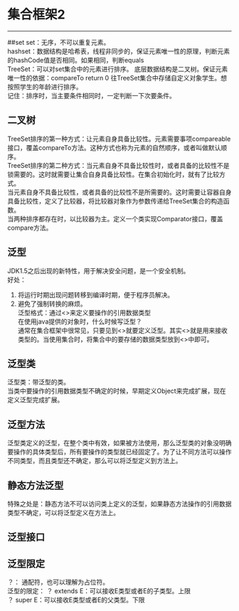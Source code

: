 # 集合框架2 

----------
##set
set：无序，不可以重复元素。  
hashset：数据结构是哈希表，线程非同步的，保证元素唯一性的原理，判断元素的hashCode值是否相同。如果相同，判断equals  
TreeSet：可以对set集合中的元素进行排序。
底层数据结构是二叉树。保证元素唯一性的依据：compareTo return 0
往TreeSet集合中存储自定义对象学生。想按照学生的年龄进行排序。  
记住：排序时，当主要条件相同时，一定判断一下次要条件。
## 二叉树
TreeSet排序的第一种方式：让元素自身具备比较性。元素需要事项compareable接口，覆盖compareTo方法。这种方式也称为元素的自然顺序，或者叫做默认顺序。  
TreeSet排序的第二种方式：当元素自身不具备比较性时，或者具备的比较性不是锁需要的。这时就需要让集合自身具备比较性。在集合初始化时，就有了比较方式。  
当元素自身不具备比较性，或者具备的比较性不是所需要的。这时需要让容器自身具备比较性，定义了比较器，将比较器对象作为参数传递给TreeSet集合的构造函数。  
当两种排序都存在时，以比较器为主。定义一个类实现Comparator接口，覆盖compare方法。
## 泛型
JDK1.5之后出现的新特性，用于解决安全问题，是一个安全机制。  
好处：  
1. 将运行时期出现问题转移到编译时期，便于程序员解决。  
2. 避免了强制转换的麻烦。  
泛型格式：通过<>来定义要操作的引用数据类型  
在使用java提供的对象时，什么时候写泛型？  
通常在集合框架中很常见，只要见到<>就要定义泛型。其实<>就是用来接收类型的。当使用集合时，将集合中的要存储的数据类型放到<>中即可。  
## 泛型类
泛型类：带泛型的类。  
当类中要操作的引用数据类型不确定的时候，早期定义Object来完成扩展，现在定义泛型完成扩展。
## 泛型方法
泛型类定义的泛型，在整个类中有效，如果被方法使用，那么泛型类的对象没明确要操作的具体类型后，所有要操作的类型就已经固定了。为了让不同方法可以操作不同类型，而且类型还不确定，那么可以将泛型定义到方法上。
## 静态方法泛型 
特殊之处是：静态方法不可以访问类上定义的泛型，如果静态方法操作的引用数据类型不确定，可以将泛型定义在方法上。
## 泛型接口
## 泛型限定
？： 通配符，也可以理解为占位符。  
泛型的限定： ？ extends E：可以接收E类型或者E的子类型。上限  
			     ？ super E：可以接收E类型或者E的父类型。下限
